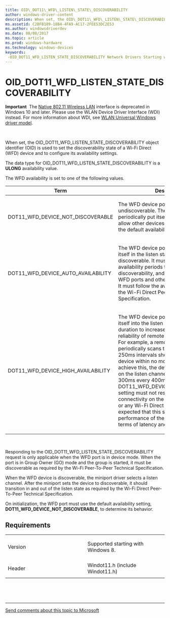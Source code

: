 ```yaml
---
title: OID\_DOT11\_WFD\_LISTEN\_STATE\_DISCOVERABILITY
author: windows-driver-content
description: When set, the OID\_DOT11\_WFD\_LISTEN\_STATE\_DISCOVERABILITY object identifier (OID) is used to set the discoverability state of a Wi-Fi Direct (WFD) device and to configure its availability settings.
ms.assetid: C2BFB189-18B4-4FA9-AC17-2FEE53DC2E53
ms.author: windowsdriverdev
ms.date: 08/08/2017
ms.topic: article
ms.prod: windows-hardware
ms.technology: windows-devices
keywords: 
 -OID_DOT11_WFD_LISTEN_STATE_DISCOVERABILITY Network Drivers Starting with Windows Vista
---
```


# OID\_DOT11\_WFD\_LISTEN\_STATE\_DISCOVERABILITY


**Important**  The [Native 802.11 Wireless LAN](https://msdn.microsoft.com/library/windows/hardware/ff560690) interface is deprecated in Windows 10 and later. Please use the WLAN Device Driver Interface (WDI) instead. For more information about WDI, see [WLAN Universal Windows driver model](https://msdn.microsoft.com/library/windows/hardware/dn897672).

 

When set, the OID\_DOT11\_WFD\_LISTEN\_STATE\_DISCOVERABILITY object identifier (OID) is used to set the discoverability state of a Wi-Fi Direct (WFD) device and to configure its availability settings.

The data type for OID\_DOT11\_WFD\_LISTEN\_STATE\_DISCOVERABILITY is a **ULONG** availability value.

The WFD availability is set to one of the following values.

<table>
<colgroup>
<col width="50%" />
<col width="50%" />
</colgroup>
<thead>
<tr class="header">
<th>Term</th>
<th>Description</th>
</tr>
</thead>
<tbody>
<tr class="odd">
<td><p>DOT11_WFD_DEVICE_NOT_DISCOVERABLE</p></td>
<td><p>The WFD device port must remain undiscoverable. The device must not periodically put itself in the listen state to allow other devices to discover it. This is the default availability setting.</p></td>
</tr>
<tr class="even">
<td><p> DOT11_WFD_DEVICE_AUTO_AVAILABILITY</p></td>
<td><p>The WFD device port must periodically put itself in the listen state to become discoverable. It must use appropriate availability periods to balance power, discoverability, and performance of the WFD ports and other ports on the miniport. It must follow the availability guidelines in the Wi-Fi Direct Peer-To-Peer Technical Specification.</p></td>
</tr>
<tr class="odd">
<td><p>DOT11_WFD_DEVICE_HIGH_AVAILABILITY</p></td>
<td><p>The WFD device port must frequently put itself into the listen state for an extended duration to increase the speed and reliability of remote devices discovering it. For example, a remote device that periodically scans the listen channel at 250ms intervals should discover the device within no more than 250ms. To achieve this, the device may be available on the listen channel for a contiguous 300ms every 400ms. The DOT11_WFD_DEVICE_HIGH_AVAILABILITY setting must not result in loss of connectivity on the ExtSTA (infrastructure) or any Wi-Fi Direct ports. It is, however, expected that this setting may degrade the performance of these connections in terms of latency and throughput.</p></td>
</tr>
</tbody>
</table>

 

Responding to the OID\_DOT11\_WFD\_LISTEN\_STATE\_DISCOVERABILITY request is only applicable when the WFD port is in device mode. When the port is in Group Owner (GO) mode and the group is started, it must be discoverable as required by the Wi-Fi Peer-To-Peer Technical Specification.

When the WFD device is discoverable, the miniport driver selects a listen channel. After the miniport sets the device to discoverable, it should transition in and out of the listen state as required by the Wi-Fi Direct Peer-To-Peer Technical Specification.

On initialization, the WFD port must use the default availability setting, **DOT11\_WFD\_DEVICE\_NOT\_DISCOVERABLE**, to determine its behavior.

Requirements
------------

<table>
<colgroup>
<col width="50%" />
<col width="50%" />
</colgroup>
<tbody>
<tr class="odd">
<td><p>Version</p></td>
<td><p>Supported starting with Windows 8.</p></td>
</tr>
<tr class="even">
<td><p>Header</p></td>
<td>Windot11.h (include Windot11.h)</td>
</tr>
</tbody>
</table>

 

 


--------------------
[Send comments about this topic to Microsoft](mailto:wsddocfb@microsoft.com?subject=Documentation%20feedback%20%5Bnetvista\netvista%5D:%20OID_DOT11_WFD_LISTEN_STATE_DISCOVERABILITY%20%20RELEASE:%20%288/8/2017%29&body=%0A%0APRIVACY%20STATEMENT%0A%0AWe%20use%20your%20feedback%20to%20improve%20the%20documentation.%20We%20don't%20use%20your%20email%20address%20for%20any%20other%20purpose,%20and%20we'll%20remove%20your%20email%20address%20from%20our%20system%20after%20the%20issue%20that%20you're%20reporting%20is%20fixed.%20While%20we're%20working%20to%20fix%20this%20issue,%20we%20might%20send%20you%20an%20email%20message%20to%20ask%20for%20more%20info.%20Later,%20we%20might%20also%20send%20you%20an%20email%20message%20to%20let%20you%20know%20that%20we've%20addressed%20your%20feedback.%0A%0AFor%20more%20info%20about%20Microsoft's%20privacy%20policy,%20see%20http://privacy.microsoft.com/default.aspx. "Send comments about this topic to Microsoft")


